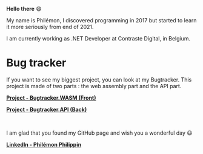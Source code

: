 **Hello there** 😄

My name is Philémon, I discovered programming in 2017 but started to learn it more seriously from end of 2021.

I am currently working as .NET Developer at Contraste Digital, in Belgium.

# Bug tracker

If you want to see my biggest project, you can look at my Bugtracker. This project is made of two parts : the web assembly part and the API part.

**[Project - Bugtracker.WASM (Front)](https://github.com/Tarcacode/Bugtracker.WASM-repo)**

**[Project - Bugtracker.API (Back)](https://github.com/Tarcacode/Bugtracker.API-repo)**

<br/>

I am glad that you found my GitHub page and wish you a wonderful day 😃

**[LinkedIn - Philémon Philippin](https://www.linkedin.com/in/philemonphilippin/)**
